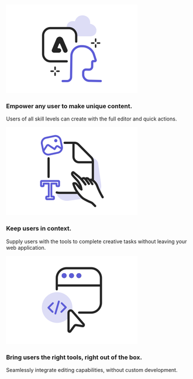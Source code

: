 
<TextBlock slots="image, heading, text" width="33%" theme="light" className="context" />

![MSFT Teams logo](../images/benefit-blade-1.svg)

### Empower any user to make unique content.

Users of all skill levels can create with the full editor and quick actions.

<TextBlock slots="image, heading, text" width="33%" theme="light" className="context" />

![JIRA Cloud logo](../images/benefit-blade-2.svg)

### Keep users in context.

Supply users with the tools to complete creative tasks without leaving your web application.

<TextBlock slots="image, heading, text" width="33%" theme="light" className="context" />

![Slack logo](../images/benefit-blade-3.svg)

### Bring users the right tools, right out of the box.

Seamlessly integrate editing capabilities, without custom development.
